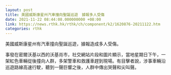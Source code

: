 ```yaml
---
layout: post
title: 美國威斯康星州汽車撞向聖誕巡遊　據報多人受傷
date: 2021-11-22 08:44:08.000000000 +08:00
link: https://news.rthk.hk/rthk/ch/component/k2/1620876-20211122.htm
categories: rthk
---
```


美國威斯康星州有汽車撞向聖誕巡遊，據報造成多人受傷。

事發在密爾沃基以西的沃基肖市，社交網站片段和圖片顯示，當地星期日下午，一架紅色車輛從後撞向人群，多架警車和救護車趕到現場。有目擊者說，涉事車輛沿巡遊路線高速行駛，聽到一聲巨響之後，人群中傳出哭聲和尖叫聲。
